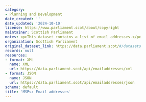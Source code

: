 ```yaml
---
category:
- Planning and Development
date_created: ''
date_updated: '2024-10-10'
license: https://www.parliament.scot/about/copyright
maintainer: Scottish Parliament
notes: <p>This dataset contains a list of email addresses.</p>
organization: Scottish Parliament
original_dataset_link: https://data.parliament.scot/#/datasets
records: null
resources:
- format: XML
  name: XML
  url: https://data.parliament.scot/api/emailaddresses/xml
- format: JSON
  name: JSON
  url: https://data.parliament.scot/api/emailaddresses/json
schema: default
title: 'MSPs: Email addresses'
---
```

